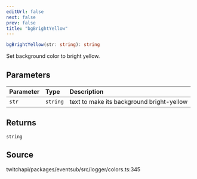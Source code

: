 ```yaml
---
editUrl: false
next: false
prev: false
title: "bgBrightYellow"
---
```


```ts
bgBrightYellow(str: string): string
```

Set background color to bright yellow.

## Parameters

| Parameter | Type | Description |
| :------ | :------ | :------ |
| `str` | `string` | text to make its background bright-yellow |

## Returns

`string`

## Source

twitchapi/packages/eventsub/src/logger/colors.ts:345
